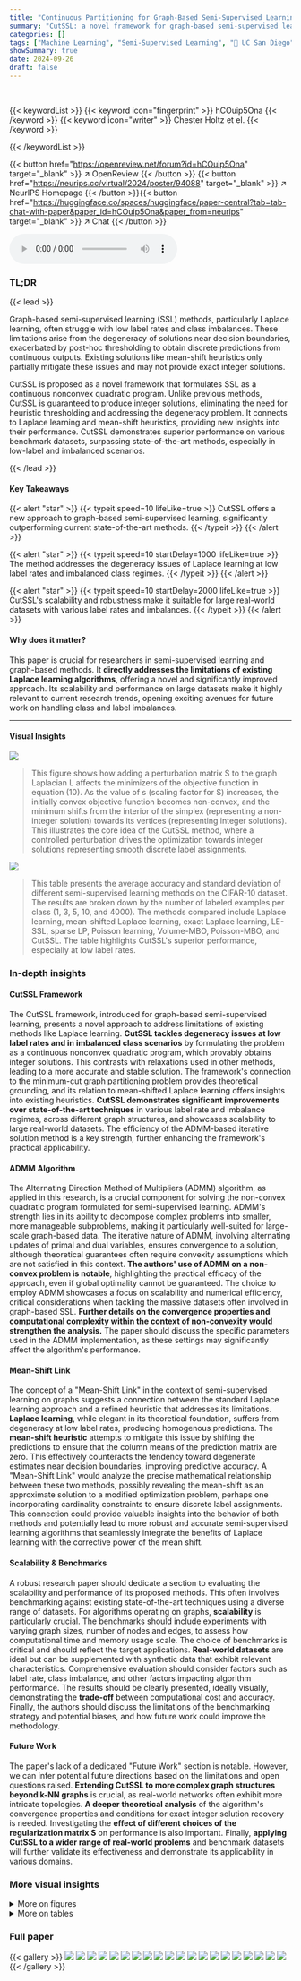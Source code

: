 ```yaml
---
title: "Continuous Partitioning for Graph-Based Semi-Supervised Learning"
summary: "CutSSL: a novel framework for graph-based semi-supervised learning, surpasses state-of-the-art accuracy by solving a continuous nonconvex quadratic program that provably yields integer solutions, exce..."
categories: []
tags: ["Machine Learning", "Semi-Supervised Learning", "🏢 UC San Diego",]
showSummary: true
date: 2024-09-26
draft: false
---
```


<br>

{{< keywordList >}}
{{< keyword icon="fingerprint" >}} hCOuip5Ona {{< /keyword >}}
{{< keyword icon="writer" >}} Chester Holtz et el. {{< /keyword >}}
 
{{< /keywordList >}}

{{< button href="https://openreview.net/forum?id=hCOuip5Ona" target="_blank" >}}
↗ OpenReview
{{< /button >}}
{{< button href="https://neurips.cc/virtual/2024/poster/94088" target="_blank" >}}
↗ NeurIPS Homepage
{{< /button >}}{{< button href="https://huggingface.co/spaces/huggingface/paper-central?tab=tab-chat-with-paper&paper_id=hCOuip5Ona&paper_from=neurips" target="_blank" >}}
↗ Chat
{{< /button >}}



<audio controls>
    <source src="https://ai-paper-reviewer.com/hCOuip5Ona/podcast.wav" type="audio/wav">
    Your browser does not support the audio element.
</audio>


### TL;DR


{{< lead >}}

Graph-based semi-supervised learning (SSL) methods, particularly Laplace learning, often struggle with low label rates and class imbalances. These limitations arise from the degeneracy of solutions near decision boundaries, exacerbated by post-hoc thresholding to obtain discrete predictions from continuous outputs. Existing solutions like mean-shift heuristics only partially mitigate these issues and may not provide exact integer solutions. 

CutSSL is proposed as a novel framework that formulates SSL as a continuous nonconvex quadratic program.  Unlike previous methods, CutSSL is guaranteed to produce integer solutions, eliminating the need for heuristic thresholding and addressing the degeneracy problem.  It connects to Laplace learning and mean-shift heuristics, providing new insights into their performance.  CutSSL demonstrates superior performance on various benchmark datasets, surpassing state-of-the-art methods, especially in low-label and imbalanced scenarios.

{{< /lead >}}


#### Key Takeaways

{{< alert "star" >}}
{{< typeit speed=10 lifeLike=true >}} CutSSL offers a new approach to graph-based semi-supervised learning, significantly outperforming current state-of-the-art methods. {{< /typeit >}}
{{< /alert >}}

{{< alert "star" >}}
{{< typeit speed=10 startDelay=1000 lifeLike=true >}} The method addresses the degeneracy issues of Laplace learning at low label rates and imbalanced class regimes. {{< /typeit >}}
{{< /alert >}}

{{< alert "star" >}}
{{< typeit speed=10 startDelay=2000 lifeLike=true >}} CutSSL's scalability and robustness make it suitable for large real-world datasets with various label rates and imbalances. {{< /typeit >}}
{{< /alert >}}

#### Why does it matter?
This paper is crucial for researchers in semi-supervised learning and graph-based methods.  It **directly addresses the limitations of existing Laplace learning algorithms**, offering a novel and significantly improved approach. Its scalability and performance on large datasets make it highly relevant to current research trends, opening exciting avenues for future work on handling class and label imbalances.

------
#### Visual Insights



![](https://ai-paper-reviewer.com/hCOuip5Ona/figures_4_1.jpg)

> This figure shows how adding a perturbation matrix S to the graph Laplacian L affects the minimizers of the objective function in equation (10).  As the value of s (scaling factor for S) increases, the initially convex objective function becomes non-convex, and the minimum shifts from the interior of the simplex (representing a non-integer solution) towards its vertices (representing integer solutions). This illustrates the core idea of the CutSSL method, where a controlled perturbation drives the optimization towards integer solutions representing smooth discrete label assignments.





![](https://ai-paper-reviewer.com/hCOuip5Ona/tables_8_1.jpg)

> This table presents the average accuracy and standard deviation of different semi-supervised learning methods on the CIFAR-10 dataset.  The results are broken down by the number of labeled examples per class (1, 3, 5, 10, and 4000).  The methods compared include Laplace learning, mean-shifted Laplace learning, exact Laplace learning, LE-SSL, sparse LP, Poisson learning, Volume-MBO, Poisson-MBO, and CutSSL. The table highlights CutSSL's superior performance, especially at low label rates.





### In-depth insights


#### CutSSL Framework
The CutSSL framework, introduced for graph-based semi-supervised learning, presents a novel approach to address limitations of existing methods like Laplace learning.  **CutSSL tackles degeneracy issues at low label rates and in imbalanced class scenarios** by formulating the problem as a continuous nonconvex quadratic program, which provably obtains integer solutions. This contrasts with relaxations used in other methods, leading to a more accurate and stable solution.  The framework's connection to the minimum-cut graph partitioning problem provides theoretical grounding, and its relation to mean-shifted Laplace learning offers insights into existing heuristics.  **CutSSL demonstrates significant improvements over state-of-the-art techniques** in various label rate and imbalance regimes, across different graph structures, and showcases scalability to large real-world datasets.  The efficiency of the ADMM-based iterative solution method is a key strength, further enhancing the framework's practical applicability.

#### ADMM Algorithm
The Alternating Direction Method of Multipliers (ADMM) algorithm, as applied in this research, is a crucial component for solving the non-convex quadratic program formulated for semi-supervised learning.  ADMM's strength lies in its ability to decompose complex problems into smaller, more manageable subproblems, making it particularly well-suited for large-scale graph-based data. The iterative nature of ADMM, involving alternating updates of primal and dual variables, ensures convergence to a solution, although theoretical guarantees often require convexity assumptions which are not satisfied in this context. **The authors' use of ADMM on a non-convex problem is notable**, highlighting the practical efficacy of the approach, even if global optimality cannot be guaranteed.  The choice to employ ADMM showcases a focus on scalability and numerical efficiency, critical considerations when tackling the massive datasets often involved in graph-based SSL. **Further details on the convergence properties and computational complexity within the context of non-convexity would strengthen the analysis.**  The paper should discuss the specific parameters used in the ADMM implementation, as these settings may significantly affect the algorithm's performance.

#### Mean-Shift Link
The concept of a "Mean-Shift Link" in the context of semi-supervised learning on graphs suggests a connection between the standard Laplace learning approach and a refined heuristic that addresses its limitations.  **Laplace learning**, while elegant in its theoretical foundation, suffers from degeneracy at low label rates, producing homogenous predictions. The **mean-shift heuristic** attempts to mitigate this issue by shifting the predictions to ensure that the column means of the prediction matrix are zero. This effectively counteracts the tendency toward degenerate estimates near decision boundaries, improving predictive accuracy. A "Mean-Shift Link" would analyze the precise mathematical relationship between these two methods, possibly revealing the mean-shift as an approximate solution to a modified optimization problem, perhaps one incorporating cardinality constraints to ensure discrete label assignments.  This connection could provide valuable insights into the behavior of both methods and potentially lead to more robust and accurate semi-supervised learning algorithms that seamlessly integrate the benefits of Laplace learning with the corrective power of the mean shift.

#### Scalability & Benchmarks
A robust research paper should dedicate a section to evaluating the scalability and performance of its proposed methods.  This often involves benchmarking against existing state-of-the-art techniques using a diverse range of datasets.  For algorithms operating on graphs, **scalability** is particularly crucial.  The benchmarks should include experiments with varying graph sizes, number of nodes and edges, to assess how computational time and memory usage scale.  The choice of benchmarks is critical and should reflect the target applications.  **Real-world datasets** are ideal but can be supplemented with synthetic data that exhibit relevant characteristics.  Comprehensive evaluation should consider factors such as label rate, class imbalance, and other factors impacting algorithm performance.  The results should be clearly presented, ideally visually, demonstrating the **trade-off** between computational cost and accuracy. Finally, the authors should discuss the limitations of the benchmarking strategy and potential biases, and how future work could improve the methodology.

#### Future Work
The paper's lack of a dedicated "Future Work" section is notable.  However, we can infer potential future directions based on the limitations and open questions raised.  **Extending CutSSL to more complex graph structures beyond k-NN graphs** is crucial, as real-world networks often exhibit more intricate topologies.  **A deeper theoretical analysis** of the algorithm's convergence properties and conditions for exact integer solution recovery is needed.  Investigating the **effect of different choices of the regularization matrix S** on performance is also important.  Finally, **applying CutSSL to a wider range of real-world problems** and benchmark datasets will further validate its effectiveness and demonstrate its applicability in various domains.


### More visual insights

<details>
<summary>More on figures
</summary>


![](https://ai-paper-reviewer.com/hCOuip5Ona/figures_9_1.jpg)

> This figure shows the prediction accuracy of different semi-supervised learning methods on Cora and Citeseer citation networks, with varying label rates.  It demonstrates the performance of Laplace learning, mean-shifted Laplace learning, Poisson learning, Poisson-MBO, and CutSSL across different label ratios. The graph visually represents how each method's accuracy changes as more labels are added to the training data.  It highlights the superior performance of CutSSL, especially at low label rates.


![](https://ai-paper-reviewer.com/hCOuip5Ona/figures_14_1.jpg)

> This figure shows two plots. The top plot displays the reciprocal of the smallest eigenvalue of the matrix Lu against the label rate. The bottom plot shows the number of label disagreements against the label rate.  The plots illustrate how the smallest eigenvalue of Lu and the number of label disagreements change as the label rate varies. This is relevant to understanding the performance of the Laplace learning algorithm under different label rates. The figure supports the discussion on how the Laplace learning algorithm suffers from degeneracy at low label rates.


![](https://ai-paper-reviewer.com/hCOuip5Ona/figures_15_1.jpg)

> The figure shows the predicted label distributions of three different methods on the MNIST dataset with one label per class. Vanilla Laplace learning shows a highly unbalanced distribution, concentrated on one class. The mean-shift heuristic shows a much more balanced distribution across all classes.  Shifting the labels alone does not produce a balanced distribution.


![](https://ai-paper-reviewer.com/hCOuip5Ona/figures_17_1.jpg)

> This figure shows examples of misclassified images from the MNIST and Fashion-MNIST datasets.  These examples are specifically chosen from images located on the boundary between different partitions created by the CutSSL algorithm. The images in (a) are handwritten digits, and the images in (b) are images of clothing items.  The misclassifications likely occur because these images are ambiguous or lie on the decision boundary between classes, making them difficult for the algorithm to classify accurately.


![](https://ai-paper-reviewer.com/hCOuip5Ona/figures_19_1.jpg)

> This figure visualizes how adding a perturbation matrix S to the Laplacian matrix L affects the minimizers of the objective function (10) over the probability simplex.  As the magnitude of S (controlled by the scalar parameter 's') increases, the initially unique minimizer moves towards the vertices (corners) of the simplex, representing the binary solutions that are desirable for the graph partitioning problem. The level curves illustrate the change in the objective function's value, and the color shading indicates the direction of descent.


![](https://ai-paper-reviewer.com/hCOuip5Ona/figures_19_2.jpg)

> This figure shows how adding a perturbation matrix S to the Laplacian L affects the minimizers of the objective function (10) defined on the simplex. As the magnitude of S increases (controlled by parameter s), the minimizers move from the interior of the simplex to its vertices (extreme points). This illustrates the effect of the perturbation in guiding solutions towards binary values.


</details>




<details>
<summary>More on tables
</summary>


![](https://ai-paper-reviewer.com/hCOuip5Ona/tables_8_2.jpg)
> This table shows the average accuracy and standard deviation of different semi-supervised learning methods on the CIFAR-10 dataset.  The accuracy is shown for different numbers of labeled examples per class (1, 3, 5, 10, and 4000).  The methods compared include Laplace learning, mean-shifted Laplace learning, various improvements on Laplace learning from other papers, and the CutSSL method proposed in this paper.  The results demonstrate the performance of CutSSL compared to other state-of-the-art methods across different label rates.

![](https://ai-paper-reviewer.com/hCOuip5Ona/tables_9_1.jpg)
> This table presents the results of the CutSSL algorithm and other baseline methods on the OGB-PRODUCTS dataset, a large-scale co-purchasing network with over 2 million vertices and 47 labels.  The table shows the accuracy achieved at a label rate of 1 and at the full training rate, along with the runtime and the size of the minimum cut obtained.  CutSSL significantly outperforms other methods, demonstrating its scalability and effectiveness on large, real-world datasets.

![](https://ai-paper-reviewer.com/hCOuip5Ona/tables_15_1.jpg)
> This table presents the average accuracy and standard deviation (in brackets) over 100 trials for different semi-supervised learning methods on the CIFAR-10 dataset.  The results are broken down by the number of labels per class (1, 3, 5, 10, and 4000).  It compares the performance of CutSSL against several baseline methods, including Laplace learning, mean-shifted Laplace learning, Poisson learning, and volume-constrained MBO methods. This allows for a direct comparison of CutSSL's performance against state-of-the-art approaches under varying label conditions.

![](https://ai-paper-reviewer.com/hCOuip5Ona/tables_16_1.jpg)
> This table presents the average accuracy results for imbalanced label regimes on MNIST, FMNIST, and CIFAR-10 datasets.  The imbalance is created by assigning 1 label to odd-numbered classes and 5 labels to even-numbered classes. The table compares the performance of different semi-supervised learning methods, including Laplace Learning, Mean Shift Laplace, Poisson, Poisson-MBO, and CutSSL.  The results demonstrate the performance of each method under data imbalance.

![](https://ai-paper-reviewer.com/hCOuip5Ona/tables_16_2.jpg)
> This table shows the performance of different semi-supervised learning methods on imbalanced datasets.  The datasets (MNIST, Fashion-MNIST, CIFAR-10) have been modified so that even-numbered classes contain 10 times more samples than odd-numbered classes, and each odd-numbered class has only one labeled sample. The results demonstrate CutSSL's robustness to class imbalance compared to other methods.

![](https://ai-paper-reviewer.com/hCOuip5Ona/tables_16_3.jpg)
> This table compares the accuracy of different methods (Exact Laplace/LP, Poisson, and CutSSL) on subsets of samples from the CIFAR-10 dataset, focusing on samples with the smallest margin (i.e., those closest to the decision boundary).  The margin threshold is used to select samples. The results show that CutSSL has significantly higher accuracy for these hard-to-classify samples.

![](https://ai-paper-reviewer.com/hCOuip5Ona/tables_18_1.jpg)
> This table presents the average accuracy and standard deviation over 100 trials for different semi-supervised learning methods on the CIFAR-10 dataset.  The methods are compared across varying numbers of labeled examples per class (1, 3, 5, 10, and 4000). The results show the performance of CutSSL in comparison to other state-of-the-art methods.

![](https://ai-paper-reviewer.com/hCOuip5Ona/tables_18_2.jpg)
> This table presents the average accuracy and standard deviation for different semi-supervised learning methods on the CIFAR-10 dataset.  The accuracy is calculated over 100 trials and broken down by the number of labels per class (1, 3, 5, 10, and 4000).  The methods compared include Laplace learning, mean-shifted Laplace learning, Exact Laplace learning, LE-SSL, Sparse LP, Poisson Learning, Volume-MBO, Poisson-MBO, and CutSSL. The table highlights the performance of CutSSL compared to state-of-the-art methods, particularly at low label rates.

![](https://ai-paper-reviewer.com/hCOuip5Ona/tables_19_1.jpg)
> This table presents the average accuracy and standard deviation over 100 trials for different semi-supervised learning methods on the CIFAR-10 dataset.  The results are broken down by the number of labels per class (1, 3, 5, 10, and 4000).  The table compares the performance of CutSSL with other state-of-the-art methods, including Laplace learning, mean-shifted Laplace learning, LE-SSL, Sparse LP, Poisson learning, Volume-MBO, and Poisson-MBO.

![](https://ai-paper-reviewer.com/hCOuip5Ona/tables_20_1.jpg)
> This table presents the average accuracy and standard deviation of different semi-supervised learning methods on the CIFAR-10 dataset. The results are shown for various numbers of labeled examples per class (1, 3, 5, 10, and 4000).  The methods compared include Laplace learning, mean-shifted Laplace learning,  exact Laplace learning, LE-SSL, Sparse LP, Poisson learning, Volume-MBO, Poisson-MBO, and CutSSL.  The table highlights the performance of CutSSL, demonstrating its superior accuracy compared to existing state-of-the-art methods, especially at lower label rates.

</details>




### Full paper

{{< gallery >}}
<img src="https://ai-paper-reviewer.com/hCOuip5Ona/1.png" class="grid-w50 md:grid-w33 xl:grid-w25" />
<img src="https://ai-paper-reviewer.com/hCOuip5Ona/2.png" class="grid-w50 md:grid-w33 xl:grid-w25" />
<img src="https://ai-paper-reviewer.com/hCOuip5Ona/3.png" class="grid-w50 md:grid-w33 xl:grid-w25" />
<img src="https://ai-paper-reviewer.com/hCOuip5Ona/4.png" class="grid-w50 md:grid-w33 xl:grid-w25" />
<img src="https://ai-paper-reviewer.com/hCOuip5Ona/5.png" class="grid-w50 md:grid-w33 xl:grid-w25" />
<img src="https://ai-paper-reviewer.com/hCOuip5Ona/6.png" class="grid-w50 md:grid-w33 xl:grid-w25" />
<img src="https://ai-paper-reviewer.com/hCOuip5Ona/7.png" class="grid-w50 md:grid-w33 xl:grid-w25" />
<img src="https://ai-paper-reviewer.com/hCOuip5Ona/8.png" class="grid-w50 md:grid-w33 xl:grid-w25" />
<img src="https://ai-paper-reviewer.com/hCOuip5Ona/9.png" class="grid-w50 md:grid-w33 xl:grid-w25" />
<img src="https://ai-paper-reviewer.com/hCOuip5Ona/10.png" class="grid-w50 md:grid-w33 xl:grid-w25" />
<img src="https://ai-paper-reviewer.com/hCOuip5Ona/11.png" class="grid-w50 md:grid-w33 xl:grid-w25" />
<img src="https://ai-paper-reviewer.com/hCOuip5Ona/12.png" class="grid-w50 md:grid-w33 xl:grid-w25" />
<img src="https://ai-paper-reviewer.com/hCOuip5Ona/13.png" class="grid-w50 md:grid-w33 xl:grid-w25" />
<img src="https://ai-paper-reviewer.com/hCOuip5Ona/14.png" class="grid-w50 md:grid-w33 xl:grid-w25" />
<img src="https://ai-paper-reviewer.com/hCOuip5Ona/15.png" class="grid-w50 md:grid-w33 xl:grid-w25" />
<img src="https://ai-paper-reviewer.com/hCOuip5Ona/16.png" class="grid-w50 md:grid-w33 xl:grid-w25" />
<img src="https://ai-paper-reviewer.com/hCOuip5Ona/17.png" class="grid-w50 md:grid-w33 xl:grid-w25" />
<img src="https://ai-paper-reviewer.com/hCOuip5Ona/18.png" class="grid-w50 md:grid-w33 xl:grid-w25" />
<img src="https://ai-paper-reviewer.com/hCOuip5Ona/19.png" class="grid-w50 md:grid-w33 xl:grid-w25" />
<img src="https://ai-paper-reviewer.com/hCOuip5Ona/20.png" class="grid-w50 md:grid-w33 xl:grid-w25" />
{{< /gallery >}}